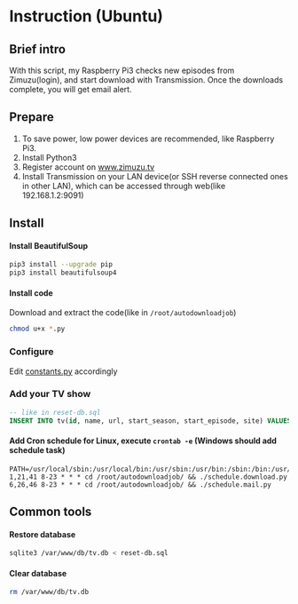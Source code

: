 # Instruction (Ubuntu)
## Brief intro
With this script, my Raspberry Pi3 checks new episodes from Zimuzu(login), and start download with Transmission. 
Once the downloads complete, you will get email alert.

## Prepare
1. To save power, low power devices are recommended, like Raspberry Pi3.
1. Install Python3
1. Register account on www.zimuzu.tv
1. Install Transmission on your LAN device(or SSH reverse connected ones in other LAN), which can be accessed through web(like 192.168.1.2:9091)

## Install
#### Install BeautifulSoup
```bash
pip3 install --upgrade pip
pip3 install beautifulsoup4
```
#### Install code
Download and extract the code(like in `/root/autodownloadjob`)
```bash
chmod u+x *.py
```

### Configure
Edit [constants.py](constants.py) accordingly

### Add your TV show
```sql
-- like in reset-db.sql
INSERT INTO tv(id, name, url, start_season, start_episode, site) VALUES(NULL,'Z Nation', 'http://www.zimuzu.tv/gresource/list/32725', 3, 7, 'ZiMuZu');
```


#### Add Cron schedule for Linux, execute `crontab -e` (Windows should add schedule task)
```
PATH=/usr/local/sbin:/usr/local/bin:/usr/sbin:/usr/bin:/sbin:/bin:/usr/games:/usr/local/games
1,21,41 8-23 * * * cd /root/autodownloadjob/ && ./schedule.download.py
6,26,46 8-23 * * * cd /root/autodownloadjob/ && ./schedule.mail.py
```

## Common tools
#### Restore database
```bash
sqlite3 /var/www/db/tv.db < reset-db.sql
```
#### Clear database
```bash
rm /var/www/db/tv.db
```
